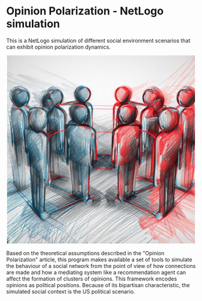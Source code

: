 # Opinion Polarization - NetLogo simulation
This is a NetLogo simulation of different social environment scenarios that can exhibit opinion polarization dynamics. 

<div style="text-align: center;">
<img src="img/polarized_net_sketch.jpg" alt="Logo" width="500">
</div>

Based on the theoretical assumptions described in the "Opinion Polarization" article, this program makes available a set of tools
to simulate the behaviour of a social network from the point of view of how connections are made and how a mediating system like
a recommendation agent can affect the formation of clusters of opinions. This framework encodes opinions as political positions. 
Because of its bipartisan characteristic, the simulated social context is the US political scenario.
